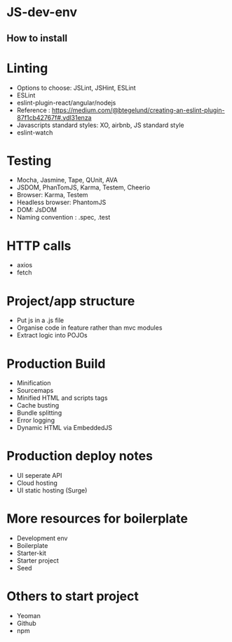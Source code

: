 # JS-dev-env
## How to install 

# Linting
+ Options to choose: JSLint, JSHint, ESLint
+ ESLint
+ eslint-plugin-react/angular/nodejs
+ Reference : https://medium.com/@btegelund/creating-an-eslint-plugin-87f1cb42767f#.ydl31enza
+ Javascripts standard styles: XO, airbnb, JS standard style
+ eslint-watch

# Testing
+ Mocha, Jasmine, Tape, QUnit, AVA
+ JSDOM, PhanTomJS, Karma, Testem, Cheerio
+ Browser: Karma, Testem
+ Headless browser: PhantomJS
+ DOM: JsDOM
+ Naming convention : .spec, .test


# HTTP calls
+ axios
+ fetch


# Project/app structure
+ Put js in a .js file
+ Organise code in feature rather than mvc modules
+ Extract logic into POJOs

# Production Build
+ Minification
+ Sourcemaps
+ Minified HTML and scripts tags
+ Cache busting
+ Bundle splitting
+ Error logging
+ Dynamic HTML via EmbeddedJS
# Production deploy notes
+ UI seperate API
+ Cloud hosting
+ UI static hosting (Surge)

# More resources for boilerplate
+ Development env
+ Boilerplate
+ Starter-kit
+ Starter project
+ Seed

# Others to start project
+ Yeoman
+ Github
+ npm

